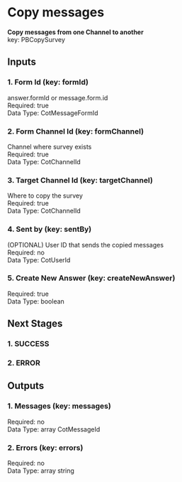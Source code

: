 # Copy messages  
  
**Copy messages from one Channel to another**  
key: PBCopySurvey  
## Inputs  
### 1. Form Id (key: formId)  
answer.formId or message.form.id  
Required: true  
Data Type: CotMessageFormId   
### 2. Form Channel Id (key: formChannel)  
Channel where survey exists  
Required: true  
Data Type: CotChannelId   
### 3. Target Channel Id (key: targetChannel)  
Where to copy the survey  
Required: true  
Data Type: CotChannelId   
### 4. Sent by (key: sentBy)  
(OPTIONAL) User ID that sends the copied messages  
Required: no  
Data Type: CotUserId   
### 5. Create New Answer (key: createNewAnswer)  
  
Required: true  
Data Type: boolean   
## Next Stages  
### 1. SUCCESS  
  
### 2. ERROR  
  
## Outputs  
### 1. Messages (key: messages)  
  
Required: no  
Data Type: array CotMessageId  
### 2. Errors (key: errors)  
  
Required: no  
Data Type: array string